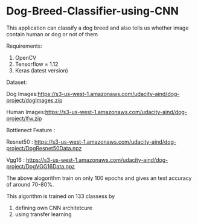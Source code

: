 # Dog-Breed-Classifier-using-CNN
This application can classify a dog breed and also tells us whether image contain human or dog or not of them

 Requirements:
1. OpenCV
2. Tensorflow = 1.12
3. Keras (latest version)

Dataset:

Dog Images:https://s3-us-west-1.amazonaws.com/udacity-aind/dog-project/dogImages.zip

Human Images:https://s3-us-west-1.amazonaws.com/udacity-aind/dog-project/lfw.zip

Bottlenect Feature :

Resnet50 : https://s3-us-west-1.amazonaws.com/udacity-aind/dog-project/DogResnet50Data.npz

Vgg16 : https://s3-us-west-1.amazonaws.com/udacity-aind/dog-project/DogVGG16Data.npz

The above alogorithm train on only 100 epochs and gives an test accuracy of around 70-80%.

This algorithm is trained on 133 classess by 
  1. defining own CNN architetcure
  2. using transfer learning
 
